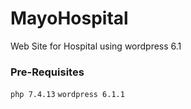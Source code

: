 # MayoHospital
Web Site for Hospital using wordpress 6.1

### Pre-Requisites
`php 7.4.13`
`wordpress 6.1.1`
